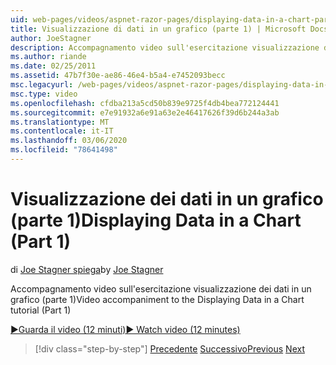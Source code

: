 ```yaml
---
uid: web-pages/videos/aspnet-razor-pages/displaying-data-in-a-chart-part-1
title: Visualizzazione di dati in un grafico (parte 1) | Microsoft Docs
author: JoeStagner
description: Accompagnamento video sull'esercitazione visualizzazione dei dati in un grafico (parte 1)
ms.author: riande
ms.date: 02/25/2011
ms.assetid: 47b7f30e-ae86-46e4-b5a4-e7452093becc
msc.legacyurl: /web-pages/videos/aspnet-razor-pages/displaying-data-in-a-chart-part-1
msc.type: video
ms.openlocfilehash: cfdba213a5cd50b839e9725f4db4bea772124441
ms.sourcegitcommit: e7e91932a6e91a63e2e46417626f39d6b244a3ab
ms.translationtype: MT
ms.contentlocale: it-IT
ms.lasthandoff: 03/06/2020
ms.locfileid: "78641498"
---
```

# <a name="displaying-data-in-a-chart-part-1"></a><span data-ttu-id="9d082-103">Visualizzazione dei dati in un grafico (parte 1)</span><span class="sxs-lookup"><span data-stu-id="9d082-103">Displaying Data in a Chart (Part 1)</span></span>

<span data-ttu-id="9d082-104">di [Joe Stagner spiega](https://github.com/JoeStagner)</span><span class="sxs-lookup"><span data-stu-id="9d082-104">by [Joe Stagner](https://github.com/JoeStagner)</span></span>

<span data-ttu-id="9d082-105">Accompagnamento video sull'esercitazione visualizzazione dei dati in un grafico (parte 1)</span><span class="sxs-lookup"><span data-stu-id="9d082-105">Video accompaniment to the Displaying Data in a Chart tutorial (Part 1)</span></span>

<span data-ttu-id="9d082-106">[&#9654;Guarda il video (12 minuti)](https://channel9.msdn.com/Blogs/ASP-NET-Site-Videos/displaying-data-in-a-chart-(part-1))</span><span class="sxs-lookup"><span data-stu-id="9d082-106">[&#9654; Watch video (12 minutes)](https://channel9.msdn.com/Blogs/ASP-NET-Site-Videos/displaying-data-in-a-chart-(part-1))</span></span>

> [!div class="step-by-step"]
> <span data-ttu-id="9d082-107">[Precedente](displaying-data-in-a-grid.md)
> [Successivo](displaying-data-in-a-chart-part-2.md)</span><span class="sxs-lookup"><span data-stu-id="9d082-107">[Previous](displaying-data-in-a-grid.md)
[Next](displaying-data-in-a-chart-part-2.md)</span></span>
